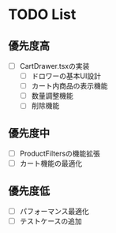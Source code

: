 # TODO List

## 優先度高
- [ ] CartDrawer.tsxの実装
  - [ ] ドロワーの基本UI設計
  - [ ] カート内商品の表示機能
  - [ ] 数量調整機能
  - [ ] 削除機能

## 優先度中
- [ ] ProductFiltersの機能拡張
- [ ] カート機能の最適化

## 優先度低
- [ ] パフォーマンス最適化
- [ ] テストケースの追加
